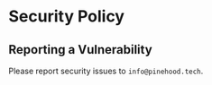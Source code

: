 # Security Policy

## Reporting a Vulnerability

Please report security issues to `info@pinehood.tech`.
